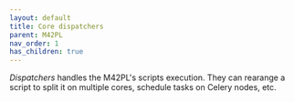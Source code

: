 ```yaml
---
layout: default
title: Core dispatchers
parent: M42PL
nav_order: 1
has_children: true
---
```


_Dispatchers_ handles the M42PL's scripts execution. They can rearange a script
to split it on multiple cores, schedule tasks on Celery nodes, etc.
